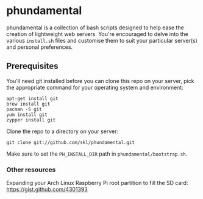 # phundamental

phundamental is a collection of bash scripts designed to help ease the creation of lightweight
web servers. You're encouraged to delve into the various `install.sh` files and customise them
to suit your particular server(s) and personal preferences.

## Prerequisites

You'll need git installed before you can clone this repo on your server, pick the appropriate
command for your operating system and environment:

    apt-get install git
    brew install git
    pacman -S git
    yum install git
    zypper install git

Clone the repo to a directory on your server:

    git clone git://github.com/skl/phundamental.git

Make sure to set the `PH_INSTALL_DIR` path in `phundamental/bootstrap.sh`.

### Other resources

Expanding your Arch Linux Raspberry Pi root partition to fill the SD card: https://gist.github.com/4301393
